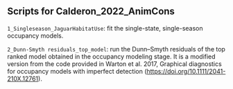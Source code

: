 ## Scripts for Calderon_2022_AnimCons

`1_Singleseason_JaguarHabitatUse`: fit the single-state, single-season occupancy models.

`2_Dunn-Smyth residuals_top_model`: run the Dunn–Smyth residuals of the top ranked model obtained in the occupancy modeling stage. It is a modified version from the code provided in  Warton et al. 2017, Graphical diagnostics for occupancy models with imperfect detection (https://doi.org/10.1111/2041-210X.12761).
